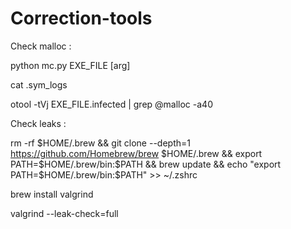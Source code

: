 # Correction-tools

Check malloc :

python mc.py EXE_FILE [arg]

cat .sym_logs

otool -tVj EXE_FILE.infected | grep @malloc -a40


Check leaks :

rm -rf $HOME/.brew && git clone --depth=1 https://github.com/Homebrew/brew $HOME/.brew && export PATH=$HOME/.brew/bin:$PATH && brew update && echo "export PATH=$HOME/.brew/bin:$PATH" >> ~/.zshrc

brew install valgrind

valgrind  --leak-check=full
